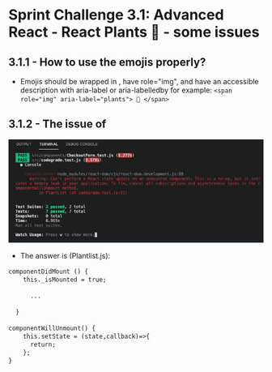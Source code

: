 # Sprint Challenge 3.1: Advanced React - React Plants 🌿  - some issues

##  3.1.1 - How to use the emojis properly?

- Emojis should be wrapped in <span>, have role="img", and have an accessible description with aria-label or aria-labelledby
  for example: `<span role="img" aria-label="plants"> 🌿 </span>`

## 3.1.2 - The issue of 

  ![ScreenShot](ScreenShot.png)

- The answer is (Plantlist.js):

```
componentDidMount () {
    this._isMounted = true;
     
      ...

  }  

componentWillUnmount() {
    this.setState = (state,callback)=>{
      return;
    };
}  
```